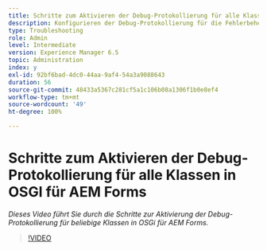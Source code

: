 ```yaml
---
title: Schritte zum Aktivieren der Debug-Protokollierung für alle Klassen in OSGI für AEM Forms
description: Konfigurieren der Debug-Protokollierung für die Fehlerbehebung in OSGi für AEM Forms
type: Troubleshooting
role: Admin
level: Intermediate
version: Experience Manager 6.5
topic: Administration
index: y
exl-id: 92bf6bad-4dc0-44aa-9af4-54a3a9088643
duration: 56
source-git-commit: 48433a5367c281cf5a1c106b08a1306f1b0e8ef4
workflow-type: tm+mt
source-wordcount: '49'
ht-degree: 100%

---
```


# Schritte zum Aktivieren der Debug-Protokollierung für alle Klassen in OSGI für AEM Forms

*Dieses Video führt Sie durch die Schritte zur Aktivierung der Debug-Protokollierung für beliebige Klassen in OSGi für AEM Forms.*

>[!VIDEO](https://video.tv.adobe.com/v/335521?quality=12&learn=on)
